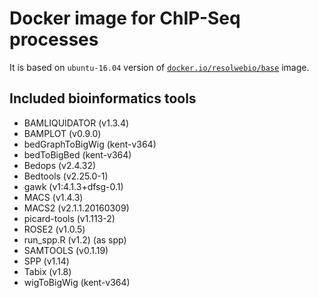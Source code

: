 # Docker image for ChIP-Seq processes

It is based on `ubuntu-16.04` version of [`docker.io/resolwebio/base`](
https://hub.docker.com/r/resolwebio/base/) image.

Included bioinformatics tools
-----------------------------
* BAMLIQUIDATOR (v1.3.4)
* BAMPLOT (v0.9.0)
* bedGraphToBigWig (kent-v364)
* bedToBigBed (kent-v364)
* Bedops (v2.4.32)
* Bedtools (v2.25.0-1)
* gawk (v1:4.1.3+dfsg-0.1)
* MACS (v1.4.3)
* MACS2 (v2.1.1.20160309)
* picard-tools (v1.113-2)
* ROSE2 (v1.0.5)
* run_spp.R (v1.2) (as spp)
* SAMTOOLS (v0.1.19)
* SPP (v1.14)
* Tabix (v1.8)
* wigToBigWig (kent-v364)

